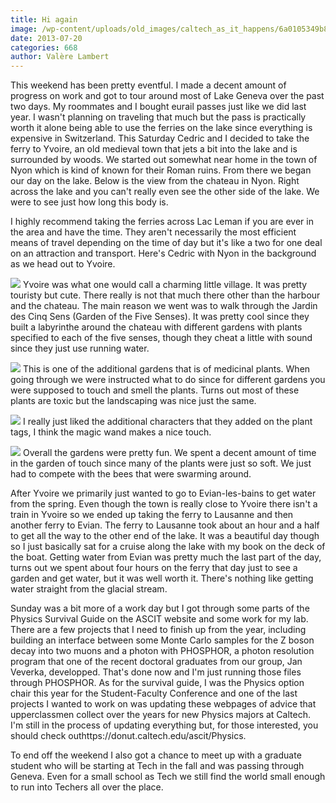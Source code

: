 ```yaml
---
title: Hi again
image: /wp-content/uploads/old_images/caltech_as_it_happens/6a0105349b8251970b01901e2a2df3970b.jpg
date: 2013-07-20
categories: 668
author: Valère Lambert
---
```



This weekend has been pretty eventful. I made a decent amount of progress on work and got to tour around most of Lake Geneva over the past two days. My roommates and I bought eurail passes just like we did last year. I wasn't planning on traveling that much but the pass is practically worth it alone being able to use the ferries on the lake since everything is expensive in Switzerland. This Saturday Cedric and I decided to take the ferry to Yvoire, an old medieval town that jets a bit into the lake and is surrounded by woods. We started out somewhat near home in the town of Nyon which is kind of known for their Roman ruins. From there we began our day on the lake. Below is the view from the chateau in Nyon. Right across the lake and you can't really even see the other side of the lake. We were to see just how long this body is.

I highly recommend taking the ferries across Lac Leman if you are ever in the area and have the time. They aren't necessarily the most efficient means of travel depending on the time of day but it's like a two for one deal on an attraction and transport. Here's Cedric with Nyon in the background as we head out to Yvoire.


![](/old_images/caltech_as_it_happens/6a0105349b8251970b019104205361970c.jpg)
Yvoire was what one would call a charming little village. It was pretty touristy but cute. There really is not that much there other than the harbour and the chateau. The main reason we went was to walk through the Jardin des Cinq Sens (Garden of the Five Senses). It was pretty cool since they built a labyrinthe around the chateau with different gardens with plants specified to each of the five senses, though they cheat a little with sound since they just use running water.


![](/old_images/caltech_as_it_happens/6a0105349b8251970b01901e2a2cb5970b.jpg)
This is one of the additional gardens that is of medicinal plants. When going through we were instructed what to do since for different gardens you were supposed to touch and smell the plants. Turns out most of these plants are toxic but the landscaping was nice just the same.


![](/old_images/caltech_as_it_happens/6a0105349b8251970b0192abe96824970d.jpg)
I really just liked the additional characters that they added on the plant tags, I think the magic wand makes a nice touch.


![](/old_images/caltech_as_it_happens/6a0105349b8251970b0192abe9675c970d.jpg)
Overall the gardens were pretty fun. We spent a decent amount of time in the garden of touch since many of the plants were just so soft. We just had to compete with the bees that were swarming around.

After Yvoire we primarily just wanted to go to Evian-les-bains to get water from the spring. Even though the town is really close to Yvoire there isn't a train in Yvoire so we ended up taking the ferry to Lausanne and then another ferry to Evian. The ferry to Lausanne took about an hour and a half to get all the way to the other end of the lake. It was a beautiful day though so I just basically sat for a cruise along the lake with my book on the deck of the boat. Getting water from Evian was pretty much the last part of the day, turns out we spent about four hours on the ferry that day just to see a garden and get water, but it was well worth it. There's nothing like getting water straight from the glacial stream.

Sunday was a bit more of a work day but I got through some parts of the Physics Survival Guide on the ASCIT website and some work for my lab. There are a few projects that I need to finish up from the year, including building an interface between some Monte Carlo samples for the Z boson decay into two muons and a photon with PHOSPHOR, a photon resolution program that one of the recent doctoral graduates from our group, Jan Veverka, developped. That's done now and I'm just running those files through PHOSPHOR. As for the survival guide, I was the Physics option chair this year for the Student-Faculty Conference and one of the last projects I wanted to work on was updating these webpages of advice that upperclassmen collect over the years for new Physics majors at Caltech. I'm still in the process of updating everything but, for those interested, you should check outhttps://donut.caltech.edu/ascit/Physics.

To end off the weekend I also got a chance to meet up with a graduate student who will be starting at Tech in the fall and was passing through Geneva. Even for a small school as Tech we still find the world small enough to run into Techers all over the place.

